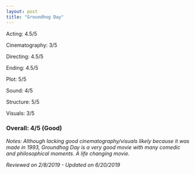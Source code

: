 ```yaml
---
layout: post
title: "Groundhog Day"
---
```


Acting: 4.5/5

Cinematography: 3/5

Directing: 4.5/5

Ending: 4.5/5

Plot: 5/5

Sound: 4/5

Structure: 5/5

Visuals: 3/5

### Overall: 4/5 (Good)

*Notes: Although lacking good cinematography/visuals likely because it was made in 1993, Groundhog Day is a very good movie with
many comedic and philosophical moments. A life changing movie.*

*Reviewed on 2/8/2019 - Updated on 6/20/2019*
